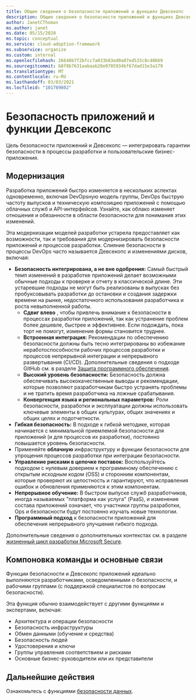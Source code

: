 ```yaml
---
title: Общие сведения о безопасности приложений и функциях Девсекопс
description: Общие сведения о безопасности приложений и функциях Девсекопс.
author: JanetCThomas
ms.author: janet
ms.date: 05/15/2020
ms.topic: conceptual
ms.service: cloud-adoption-framework
ms.subservice: organize
ms.custom: internal
ms.openlocfilehash: 26648b7f2bfcc7a033b83ed0a07ed533c8c40669
ms.sourcegitcommit: b8f8b7631aabaab28e9705934bf67dad15e3a179
ms.translationtype: MT
ms.contentlocale: ru-RU
ms.lasthandoff: 03/03/2021
ms.locfileid: "101789802"
---
```

# <a name="application-security-and-devsecops-functions"></a>Безопасность приложений и функции Девсекопс

Цель безопасности приложений и Девсекопс — интегрировать гарантии безопасности в процессы разработки и пользовательские бизнес-приложения.

## <a name="modernization"></a>Модернизация

Разработка приложений быстро изменяется в нескольких аспектах одновременно, включая DevOpsную модель группы, DevOps быструю частоту выпусков и техническую композицию приложений с помощью облачных служб и API-интерфейсов. Узнайте, как облако изменяет отношения и обязанности в области безопасности для понимания этих изменений.

Эта модернизации моделей разработки устарела предоставляет как возможности, так и требования для модернизировать безопасности приложений и процессов разработки. Слияние безопасности в процессы DevOps часто называется Девсекопс и изменениями дисков, включая:

<!-- TODO: Link needed below? -->

- **Безопасность интегрирована, а не вне одобрения:** Самый быстрый темп изменений в разработке приложений делает возможными обычные подходы к проверке и отчету в классической длине. Эти устаревшие подходы не могут быть реализованы в выпусках без пробуксовывать разработки до остановки и создания задержки времени на рынке, недостаточного использования разработчика и роста невыполненной работы.
  - **Сдвиг влево** , чтобы привлечь внимание к безопасности в процессах разработки приложений, так как устранение проблем более дешевле, быстрее и эффективнее. Если подождать, пока торт не помогут, изменение формы становится труднее.
  - **Встроенная интеграция:** Рекомендации по обеспечению безопасности должны быть тесно интегрированы во избежание неработоспособности рабочих процессов разработки и процессов непрерывной интеграции и непрерывного развертывания (CI/CD). Дополнительные сведения о подходе GitHub см. в разделе [Защита программного обеспечения](https://github.blog/2019-09-18-securing-software-together/).
  - **Высокий уровень безопасности:** Безопасность должна обеспечивать высококачественные выводы и рекомендации, которые позволяют разработчикам быстро устранять проблемы и не тратить время разработчика на ложные срабатывания.
  - **Конвергенция языка и региональных параметров:** Роли безопасности, разработки и эксплуатации должны использовать ключевые элементы в общих культурах, общих значениях и общих целях и подотчетности.
- **Гибкая безопасность:** В подходе к гибкой методике, которая начинается с минимальной приемлемой безопасности для приложений (и для процессов их разработки), постоянно повышается уровень безопасности.
- Применяйте **облачную** инфраструктуру и функции безопасности для упрощения процессов разработки при интеграции безопасности.
- **Управление рисками в цепочке поставок:** Воспользуйтесь подходом с нулевым доверием к программному обеспечению с открытым исходным кодом (OSS) и сторонним компонентам, которые проверяют их целостность и гарантируют, что исправления ошибок и обновления применяются к этим компонентам.
- **Непрерывное обучение:** В быстром выпуске служб разработчиков, иногда называемых "платформа как услуга" (PaaS), и изменение состава приложений означает, что участники группы разработки, Ops и безопасности будут постоянно изучать новые технологии.
- **Программный подход** к безопасности приложений для обеспечения непрерывного улучшения гибкого подхода.

Дополнительные сведения о дополнительных контекстах см. в разделе [жизненный цикл разработки Microsoft Secure](https://www.microsoft.com/sdl).

## <a name="team-composition-and-key-relationships"></a>Компоновка команды и основные связи

Функции безопасности и Девсекопс приложений идеально выполняются разработчиками, осведомленными о безопасности, и рабочими группами (с поддержкой специалистов по вопросам безопасности).

Эта функция обычно взаимодействует с другими функциями и экспертами, включая:

- Архитектура и операции безопасности
- Безопасность инфраструктуры
- Обмен данными (обучение и средства)
- Безопасность людей
- Удостоверения и ключи
- Группы управления соответствием и рисками
- Основные бизнес-руководители или их представители

## <a name="next-steps"></a>Дальнейшие действия

Ознакомьтесь с функциями [безопасности данных](./cloud-security-data-security.md).
